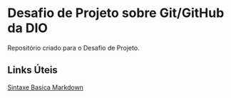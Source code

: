 # Desafio de Projeto sobre Git/GitHub da DIO
Repositório criado para o Desafio de Projeto.

## Links Úteis

[Sintaxe Basica Markdown](https://www.markdownguide.org/basic-syntax/)
